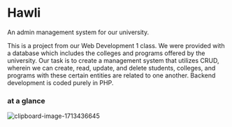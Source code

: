 # Hawli

An admin management system for our university.

This is a project from our Web Development 1 class. We were provided with a database which includes
the colleges and programs offered by the university. Our task is to create a management system that
utilizes CRUD, wherein we can create, read, update, and delete students, colleges, and programs with
these certain entities are related to one another. Backend development is coded purely in PHP.

### at a glance
![clipboard-image-1713436645](https://github.com/user-attachments/assets/0419c976-3082-42dd-a21b-86b9f245a57f)
